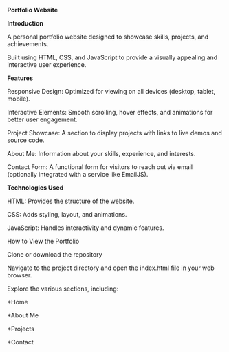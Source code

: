 **Portfolio Website**

**Introduction**

A personal portfolio website designed to showcase skills, projects, and achievements.

Built using HTML, CSS, and JavaScript to provide a visually appealing and interactive user experience.

**Features**

Responsive Design: Optimized for viewing on all devices (desktop, tablet, mobile).

Interactive Elements: Smooth scrolling, hover effects, and animations for better user engagement.

Project Showcase: A section to display projects with links to live demos and source code.

About Me: Information about your skills, experience, and interests.

Contact Form: A functional form for visitors to reach out via email (optionally integrated with a service like EmailJS).

**Technologies Used**

HTML: Provides the structure of the website.

CSS: Adds styling, layout, and animations.

JavaScript: Handles interactivity and dynamic features.

How to View the Portfolio

Clone or download the repository

Navigate to the project directory and open the index.html file in your web browser.

Explore the various sections, including:

*Home

*About Me

*Projects

*Contact
